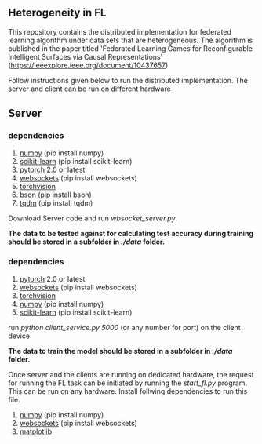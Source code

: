 ## Heterogeneity in FL
This repository contains the distributed implementation for federated learning algorithm under data sets that are heterogeneous. The algorithm is published in the paper titled 'Federated Learning Games for Reconfigurable Intelligent Surfaces via Causal Representations' (https://ieeexplore.ieee.org/document/10437657). 

Follow instructions given below to run the distributed implementation. The server and client can be run on different hardware

## Server
### dependencies

1. [numpy](https://numpy.org/install/) (pip install numpy)  
2. [scikit-learn](https://scikit-learn.org/stable/install.html) (pip install scikit-learn)
3. [pytorch](https://pytorch.org/) 2.0 or latest
4. [websockets](https://websockets.readthedocs.io/en/stable/intro/index.html#installation) (pip install websockets)
5. [torchvision](https://pypi.org/project/torchvision/)
6. [bson](https://pypi.org/project/bson/) (pip install bson)
7. [tqdm](https://pypi.org/project/tqdm/) (pip install tqdm)

Download Server code and run *wbsocket_server.py*. 

**The data to be tested against for calculating test accuracy during training should be stored in a subfolder in _./data_ folder.** 

### dependencies

1. [pytorch](https://pytorch.org/) 2.0 or latest
2. [websockets](https://websockets.readthedocs.io/en/stable/intro/index.html#installation) (pip install websockets)
3. [torchvision](https://pypi.org/project/torchvision/)
4. [numpy](https://numpy.org/install/) (pip install numpy)  
5. [scikit-learn](https://scikit-learn.org/stable/install.html) (pip install scikit-learn)

run *python client_service.py 5000* (or any number for port) on the client device

**The data to train the model should be stored in a subfolder in _./data_ folder.** 

Once server and the clients are running on dedicated hardware, the request for running the FL task can be initiated by running the *start_fl.py* program. This can be run on any hardware. Install follwing dependencies to run this file.

1. [numpy](https://numpy.org/install/) (pip install numpy)  
2. [websockets](https://websockets.readthedocs.io/en/stable/intro/index.html#installation) (pip install websockets)
3. [matplotlib](https://matplotlib.org/stable/install/index.html)